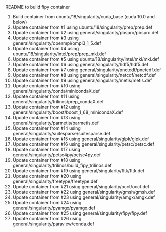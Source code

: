 README to build fipy container
1) Build container from ubuntu/18/singularity/cuda_base (cuda 10.0 and below)
2) Update container from #1 using ubuntu/18/singularity/prep/prep.def
3) Update container from #2 using general/singularity/pbspro/pbspro.def
4) Update container from #3 using general/singularity/openmpi/ompi3_1_5.def
5) Update container from #4 using ubuntu/18/singularity/intel/prep/prep_mkl.def
6) Update container from #5 using ubuntu/18/singularity/intel/mkl/mkl.def
7) Update container from #6 using general/singularity/hdf5/hdf5.def
8) Update container from #7 using general/singularity/pnetcdf/pnetcdf.def
9) Update container from #8 using general/singularity/netcdf/netcdf.def
10) Update container from #9 using general/singularity/metis/metis.def
11) Update container from #10 using general/singularity/conda/minicondaX.def
12) Update container from #11 using general/singularity/trilinos/prep_condaX.def
13) Update container from #12 using general/singularity/boost/boost_1_68_minicondaX.def
14) Update container from #13 using general/singularity/parmetis/parmetis.def
15) Update container from #14 using general/singularity/suitesparse/suitesparse.def
16) Update container from #15 using general/singularity/glpk/glpk.def
17) Update container from #16 using general/singularity/petsc/petsc.def
18) Update container from #17 using general/singularity/petsc4py/petsc4py.def
19) Update container from #18 using general/singularity/trilinos/build_fipy_trilinos.def
20) Update container from #19 using general/singularity/fltk/fltk.def
21) Update container from #20 using general/singularity/freetype/freetype.def
22) Update container from #21 using general/singularity/occt/occt.def
23) Update container from #22 using general/singularity/gmsh/gmsh.def
24) Update container from #23 using general/singularity/amgx/amgx.def
25) Update container from #24 using general/singularity/pyamgx/pyamgx.def
26) Update container from #25 using general/singularity/fipy/fipy.def
27) Update container from #26 using general/singularity/paraview/conda.def
